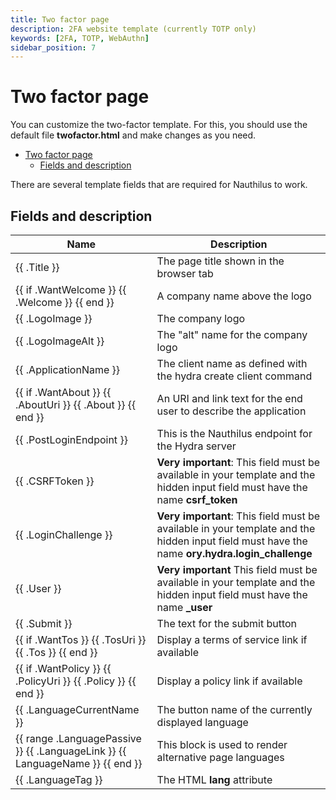 ```yaml
---
title: Two factor page
description: 2FA website template (currently TOTP only)
keywords: [2FA, TOTP, WebAuthn]
sidebar_position: 7
---
```

# Two factor page

You can customize the two-factor template. For this, you should use the default file **twofactor.html** and make changes
as you need.

<!-- TOC -->
* [Two factor page](#two-factor-page)
  * [Fields and description](#fields-and-description)
<!-- TOC -->

There are several template fields that are required for Nauthilus to work.

## Fields and description

| Name                                                                                          | Description                                                                                                                                         |
|-----------------------------------------------------------------------------------------------|-----------------------------------------------------------------------------------------------------------------------------------------------------|
| \{\{ .Title \}\}                                                                              | The page title shown in the browser tab                                                                                                             |
| \{\{ if .WantWelcome \}\} \{\{ .Welcome \}\} \{\{ end \}\}                                    | A company name above the logo                                                                                                                       |
| \{\{ .LogoImage \}\}                                                                          | The company logo                                                                                                                                    |
| \{\{ .LogoImageAlt \}\}                                                                       | The "alt" name for the company logo                                                                                                                 |
| \{\{ .ApplicationName \}\}                                                                    | The client name as defined with the hydra create client command                                                                                     |
| \{\{ if .WantAbout \}\} \{\{ .AboutUri \}\} \{\{ .About \}\} \{\{ end \}\}                    | An URI and link text for the end user to describe the application                                                                                   |
| \{\{ .PostLoginEndpoint \}\}                                                                  | This is the Nauthilus endpoint for the Hydra server                                                                                                 |
| \{\{ .CSRFToken \}\}                                                                          | **Very important**: This field must be available in your template and the hidden input field must have the name **csrf_token**                      |
| \{\{ .LoginChallenge \}\}                                                                     | **Very important**: This field must be available in your template and the hidden input field must have the name **ory.hydra.login_challenge**       |
| \{\{ .User \}\}                                                                               | **Very important** This field must be available in your template and the hidden input field must have the name **_user** |
| \{\{ .Submit \}\}                                                                             | The text for the submit button                                                                                                                      |
| \{\{ if .WantTos \}\} \{\{ .TosUri \}\} \{\{ .Tos \}\} \{\{ end \}\}                          | Display a terms of service link if available                                                                                                        |
| \{\{ if .WantPolicy \}\} \{\{ .PolicyUri \}\} \{\{ .Policy \}\} \{\{ end \}\}                 | Display a policy link if available                                                                                                                  |
| \{\{ .LanguageCurrentName \}\}                                                                | The button name of the currently displayed language                                                                                                 |
| \{\{ range .LanguagePassive \}\} \{\{ .LanguageLink \}\} \{\{ LanguageName \}\} \{\{ end \}\} | This block is used to render alternative page languages                                                                                             | 
| \{\{ .LanguageTag \}\}                                                                        | The HTML **lang** attribute                                                                                                                         |
